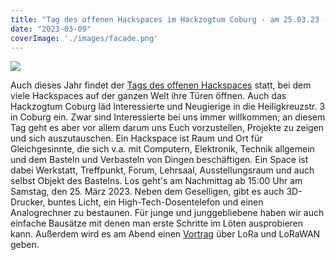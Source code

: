 ```yaml
---
title: "Tag des offenen Hackspaces im Hackzogtum Coburg - am 25.03.23 - Heiligkreuzstr. 3 - Coburg"
date: "2023-03-09"
coverImage: './images/facade.png'
---
```


![](../images/facade.png)


Auch dieses Jahr findet der  [Tags des offenen Hackspaces](https://www.ccc.de/de/updates/2022/offenehackerspaces) statt, bei dem viele Hackspaces auf der ganzen Welt ihre Türen öffnen.
Auch das Hackzogtum Coburg läd Interessierte und Neugierige in die Heiligkreuzstr. 3 in Coburg ein. 
Zwar sind Interessierte bei uns immer willkommen; an diesem Tag geht es aber vor allem darum uns Euch vorzustellen, Projekte zu zeigen und sich auszutauschen.
Ein Hackspace ist Raum und Ort für Gleichgesinnte, die sich v.a. mit Computern, Elektronik, Technik allgemein und dem Basteln und Verbasteln von Dingen beschäftigen.
Ein Space ist dabei Werkstatt, Treffpunkt, Forum, Lehrsaal, Ausstellungsraum und auch selbst Objekt des Bastelns.
Los geht's am Nachmittag ab 15:00 Uhr am Samstag, den 25. März 2023.
Neben dem Geselligen, gibt es auch 3D-Drucker, buntes Licht, ein High-Tech-Dosentelefon und einen Analogrechner zu bestaunen.
Für junge und junggebliebene haben wir auch einfache Bausätze mit denen man erste Schritte im Löten ausprobieren kann.
Außerdem wird es am Abend einen [Vortrag](https://www.hackzogtum-coburg.de/posts/loraWorkshop) über LoRa und LoRaWAN geben. 





